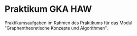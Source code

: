 # Praktikum GKA HAW
Praktikumsaufgaben im Rahmen des Praktikums für das Modul "Graphentheoretische Konzepte und Algorithmen".